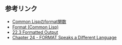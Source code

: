 


## 参考リンク

* [Common Lispのformat関数](http://ais.sys.i.kyoto-u.ac.jp/~task/format-func.html)
* [Format (Common Lisp)](https://en.wikipedia.org/wiki/Format_(Common_Lisp))
* [22.3 Formatted Output](http://www.lispworks.com/documentation/HyperSpec/Body/22_cga.htm)
* [Chapter 24 - FORMAT Speaks a Different Language](https://dept-info.labri.fr/~strandh/Teaching/MTP/Common/David-Lamkins/chapter24.html)


